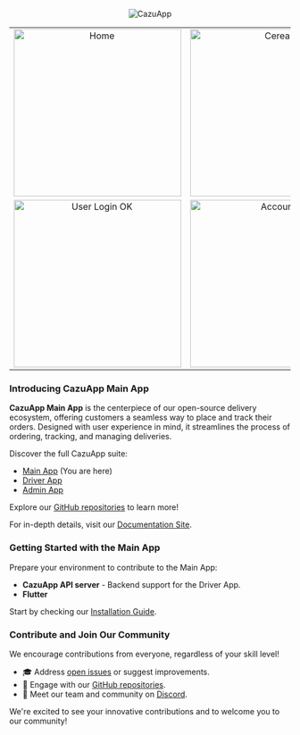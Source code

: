 <p align="center">
  <img src="https://www.cazuapp.dev/assets/images/logo.png" alt="CazuApp">
</p>


<table style="border:0px solid white;">
    <tr style="border: 0px;">
    <td align="center" style="border:0px;">
      <img src="https://www.cazuapp.dev/assets/images/all/home.png" width="300" alt="Home">
    </td>
    <td align="center" style="border:0px;">
      <img src="https://www.cazuapp.dev/assets/images/all/cereal_3.png" width="300" alt="Cereal">
    </td>
  </tr>
  <tr style="border:0px;" >
    <td align="center" style="border:0px" >
      <img src="https://www.cazuapp.dev/assets/images/all/user_login_ok.png" width="300" alt="User Login OK">
    </td>
    <td align="center" style="border:0px;">
      <img src="https://www.cazuapp.dev/assets/images/all/account.png" width="300" alt="Account">
    </td>
  </tr>
</table>

### Introducing CazuApp Main App

**CazuApp Main App** is the centerpiece of our open-source delivery ecosystem, offering customers a seamless way to place and track their orders. Designed with user experience in mind, it streamlines the process of ordering, tracking, and managing deliveries.

Discover the full CazuApp suite:
- [Main App](https://github.com/cazuapp/main-app) (You are here)
- [Driver App](https://github.com/cazuapp/driver-app)
- [Admin App](https://github.com/cazuapp/admin-app)

Explore our [GitHub repositories](https://github.com/cazuapp) to learn more!

For in-depth details, visit our [Documentation Site](https://docs.cazuapp.dev/).

### Getting Started with the Main App

Prepare your environment to contribute to the Main App:

- **CazuApp API server** - Backend support for the Driver App.
- **Flutter** 

Start by checking our [Installation Guide](https://docs.cazuapp.dev/core_apps/install).

### Contribute and Join Our Community

We encourage contributions from everyone, regardless of your skill level!

- 🎓 Address [open issues](https://github.com/cazuapp/main-app/issues) or suggest improvements.
- 🌵 Engage with our [GitHub repositories](https://github.com/cazuapp).
- 💬 Meet our team and community on [Discord](https://discord.cazuapp.dev).

We're excited to see your innovative contributions and to welcome you to our community!